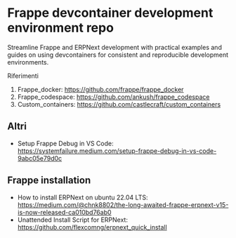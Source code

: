 # Frappe devcontainer development environment repo
Streamline Frappe and ERPNext development with practical examples and guides on using devcontainers for consistent and reproducible development environments.

Riferimenti 

1. Frappe_docker: https://github.com/frappe/frappe_docker
2. Frappe_codespace: https://github.com/ankush/frappe_codespace
4. Custom_containers: https://github.com/castlecraft/custom_containers

## Altri

- Setup Frappe Debug in VS Code: https://systemfailure.medium.com/setup-frappe-debug-in-vs-code-9abc05e79d0c

## Frappe installation

- How to install ERPNext on ubuntu 22.04 LTS: https://medium.com/@chnk8802/the-long-awaited-frappe-erpnext-v15-is-now-released-ca010bd76ab0
- Unattended Install Script for ERPNext: https://github.com/flexcomng/erpnext_quick_install
